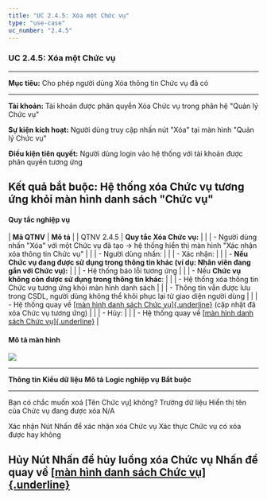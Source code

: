 ```yaml
---
title: "UC 2.4.5: Xóa một Chức vụ"
type: "use-case"
uc_number: "2.4.5"
---
```


### UC 2.4.5: Xóa một Chức vụ

  ---------------------------------------------------------------------------------------------------
  **Mục tiêu:**               Cho phép người dùng Xóa thông tin Chức vụ đã có
  --------------------------- -----------------------------------------------------------------------
  **Tài khoản:**              Tài khoản được phân quyền Xóa Chức vụ trong phân hệ "Quản lý Chức vụ"

  **Sự kiện kích hoạt:**      Người dùng truy cập nhấn nút "Xóa" tại màn hình "Quản lý Chức vụ"

  **Điều kiện tiên quyết:**   Người dùng login vào hệ thống với tài khoản được phân quyền tương ứng

  **Kết quả bắt buộc:**       Hệ thống xóa Chức vụ tương ứng khỏi màn hình danh sách "Chức vụ"
  ---------------------------------------------------------------------------------------------------

#### Quy tắc nghiệp vụ

| **Mã QTNV** | **Mô tả** |
| QTNV 2.4.5 | **Quy tắc Xóa Chức vụ:** |
|  | - Người dùng nhấn "Xóa" với một Chức vụ đã tạo → hệ thống hiển thị màn hình "Xác nhận xóa thông tin Chức vụ" |
|  | - Người dùng nhấn: |
|  | - Xác nhận: |
|  | - **Nếu Chức vụ đang được sử dụng trong thông tin khác (ví dụ: Nhân viên đang gắn với Chức vụ):** |
|  | - Hệ thống báo lỗi tương ứng |
|  | - Nếu **Chức vụ không còn được sử dụng trong thông tin khác**: |
|  | - Hệ thống xóa thông tin Chức vụ tương ứng khỏi màn hình danh sách |
|  | - Thông tin vẫn được lưu trong CSDL, người dùng không thể khôi phục lại từ giao diện người dùng |
|  | - Hệ thống quay về [[màn hình danh sách Chức vụ]{.underline}](#uc-2.4.1-xem-danh-sách-tìm-kiếm-chức-vụ) (cập nhật đã xóa Chức vụ tương ứng) |
|  | - Hủy: |
|  | - Hệ thống quay về [[màn hình danh sách Chức vụ]{.underline}](#uc-2.4.1-xem-danh-sách-tìm-kiếm-chức-vụ) |

#### Mô tả màn hình

![](media/image21.png)

  -------------------------------------------------------------------------------------------------------------------------------------------------------------------------------------------------------------------------------
  **Thông tin**                                 **Kiểu dữ liệu**   **Mô tả**                                **Logic nghiệp vụ**                                                                                    **Bắt buộc**
  --------------------------------------------- ------------------ ---------------------------------------- ------------------------------------------------------------------------------------------------------ --------------
  Bạn có chắc muốn xoá \[Tên Chức vụ\] không?   Trường dữ liệu     Hiển thị tên của Chức vụ đang được xóa   N/A                                                                                                    

  Xác nhận                                      Nút                Nhấn để xác nhận xóa Chức vụ             Xác thực Chức vụ có xóa được hay không                                                                 

  Hủy                                           Nút                Nhấn để hủy luồng xóa Chức vụ            Nhấn để quay về [[màn hình danh sách Chức vụ]{.underline}](#uc-2.4.1-xem-danh-sách-tìm-kiếm-chức-vụ)   
  -------------------------------------------------------------------------------------------------------------------------------------------------------------------------------------------------------------------------------
